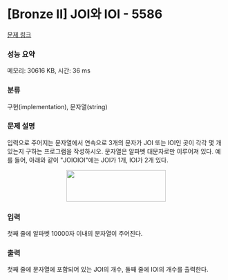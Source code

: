 # [Bronze II] JOI와 IOI - 5586 

[문제 링크](https://www.acmicpc.net/problem/5586) 

### 성능 요약

메모리: 30616 KB, 시간: 36 ms

### 분류

구현(implementation), 문자열(string)

### 문제 설명

<p>입력으로 주어지는 문자열에서 연속으로 3개의 문자가 JOI 또는 IOI인 곳이 각각 몇 개 있는지 구하는 프로그램을 작성하시오. 문자열은 알파벳 대문자로만 이루어져 있다. 예를 들어, 아래와 같이 "JOIOIOI"에는 JOI가 1개, IOI가 2개 있다.</p>

<p style="text-align: center;"><img alt="" src="https://www.acmicpc.net/upload/images/joioioi.png" style="width: 230px; height: 73px;"></p>

### 입력 

 <p>첫째 줄에 알파벳 10000자 이내의 문자열이 주어진다. </p>

### 출력 

 <p>첫째 줄에 문자열에 포함되어 있는 JOI의 개수, 둘째 줄에 IOI의 개수를 출력한다.</p>

